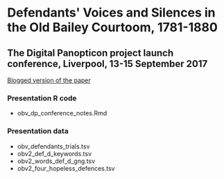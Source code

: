 Defendants' Voices and Silences in the Old Bailey Courtoom, 1781-1880
==================

The Digital Panopticon project launch conference, Liverpool, 13-15 September 2017
---------------

[Blogged version of the paper](https://earlymodernnotes.wordpress.com/2017/09/15/defendants-voices-and-silences-in-the-old-bailey-courtroom-1781-1880/)

### Presentation R code

* obv_dp_conference_notes.Rmd

### Presentation data

* obv_defendants_trials.tsv
* obv2_def_d_keywords.tsv  
* obv2_words_def_d_gng.tsv 
* obv2_four_hopeless_defences.tsv